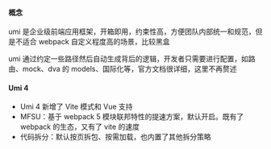 #### 概念

umi 是企业级前端应用框架，开箱即用，约束性高，方便团队内部统一和规范，但是不适合 webpack 自定义程度高的场景，比较黑盒

umi 通过约定一些路径然后自动生成背后的逻辑，开发者只需要进行配置，如路由、mock、dva 的 models、国际化等，官方文档很详细，这里不再赘述

#### Umi 4

- Umi 4 新增了 Vite 模式和 Vue 支持
- MFSU：基于 webpack 5 模块联邦特性的提速方案，默认开启。既有了 webpack 的生态，又有了 vite 的速度
- 代码拆分：默认按页拆包、按需加载，也内置了其他拆分策略
